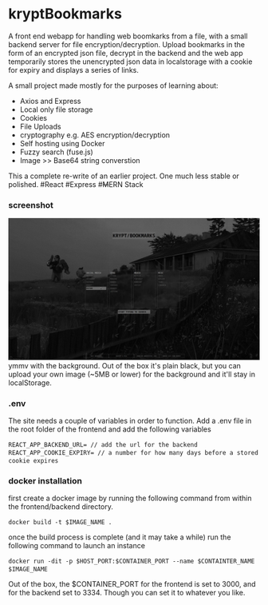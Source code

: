 # kryptBookmarks
A front end webapp for handling web boomkarks from a file, with a small backend server for file encryption/decryption. Upload bookmarks in the form of an encrypted json file, decrypt in the backend and the web app temporarily stores the unencrypted json data in localstorage with a cookie for expiry and displays a series of links.

A small project made mostly for the purposes of learning about:
- Axios and Express
- Local only file storage
- Cookies
- File Uploads
- cryptography e.g. AES encryption/decryption
- Self hosting using Docker
- Fuzzy search (fuse.js)
- Image >> Base64 string converstion

This a complete re-write of an earlier project. One much less stable or polished.
#React #Express #~~M~~ERN Stack

### screenshot
![screenshot](https://raw.githubusercontent.com/TaureHorn/kryptBookmarks/main/krypt-frontend/src/resources/screenshot.jpg)
ymmv with the background. Out of the box it's plain black, but you can upload your own image (~5MB or lower) for the background and it'll stay in localStorage. 

### .env
The site needs a couple of variables in order to function. Add a .env file in the root folder of the frontend and add the following variables
```
REACT_APP_BACKEND_URL= // add the url for the backend
REACT_APP_COOKIE_EXPIRY= // a number for how many days before a stored cookie expires
```
 
### docker installation
first create a docker image by running the following command from within the frontend/backend directory.
```
docker build -t $IMAGE_NAME .
```
once the build process is complete (and it may take a while) run the following command to launch an instance 
```
docker run -dit -p $HOST_PORT:$CONTAINER_PORT --name $CONTAINTER_NAME $IMAGE_NAME
```
Out of the box, the $CONTAINER_PORT for the frontend is set to 3000, and for the backend set to 3334. Though you can set it to whatever you like.
